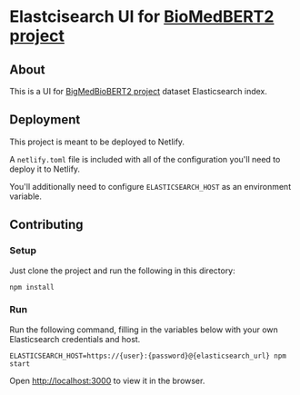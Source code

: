 # Elastcisearch UI for [BioMedBERT2 project][BERT2]

## About

This is a UI for [BigMedBioBERT2 project][BERT2] dataset Elasticsearch index.

## Deployment

This project is meant to be deployed to Netlify.

A `netlify.toml` file is included with all of the configuration you'll need to deploy it to Netlify.

You'll additionally need to configure `ELASTICSEARCH_HOST` as an environment variable.

## Contributing

### Setup

Just clone the project and run the following in this directory:

```
npm install
```

### Run

Run the following command, filling in the variables below with your own Elasticsearch credentials and host.

```
ELASTICSEARCH_HOST=https://{user}:{password}@{elasticsearch_url} npm start
```

Open [http://localhost:3000](http://localhost:3000) to view it in the browser.

[BERT2]: https://github.com/ivankozlovcodes/BioMedBERT2 "BigBioMedBERT2"